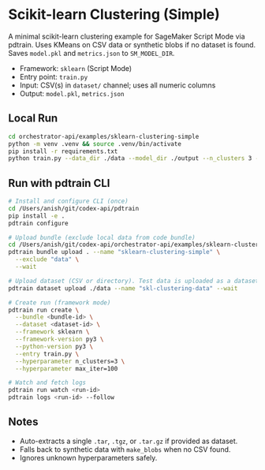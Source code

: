 # Scikit-learn Clustering (Simple)

A minimal scikit-learn clustering example for SageMaker Script Mode via pdtrain. Uses KMeans on CSV data or synthetic blobs if no dataset is found. Saves `model.pkl` and `metrics.json` to `SM_MODEL_DIR`.

- Framework: `sklearn` (Script Mode)
- Entry point: `train.py`
- Input: CSV(s) in `dataset/` channel; uses all numeric columns
- Output: `model.pkl`, `metrics.json`

## Local Run

```bash
cd orchestrator-api/examples/sklearn-clustering-simple
python -m venv .venv && source .venv/bin/activate
pip install -r requirements.txt
python train.py --data_dir ./data --model_dir ./output --n_clusters 3 --max_iter 100
```

## Run with pdtrain CLI

```bash
# Install and configure CLI (once)
cd /Users/anish/git/codex-api/pdtrain
pip install -e .
pdtrain configure

# Upload bundle (exclude local data from code bundle)
cd /Users/anish/git/codex-api/orchestrator-api/examples/sklearn-clustering-simple
pdtrain bundle upload . --name "sklearn-clustering-simple" \
  --exclude "data" \
  --wait

# Upload dataset (CSV or directory). Test data is uploaded as a dataset, not bundled with code.
pdtrain dataset upload ./data --name "skl-clustering-data" --wait

# Create run (framework mode)
pdtrain run create \
  --bundle <bundle-id> \
  --dataset <dataset-id> \
  --framework sklearn \
  --framework-version py3 \
  --python-version py3 \
  --entry train.py \
  --hyperparameter n_clusters=3 \
  --hyperparameter max_iter=100

# Watch and fetch logs
pdtrain run watch <run-id>
pdtrain logs <run-id> --follow
```

## Notes
- Auto-extracts a single `.tar`, `.tgz`, or `.tar.gz` if provided as dataset.
- Falls back to synthetic data with `make_blobs` when no CSV found.
- Ignores unknown hyperparameters safely.
